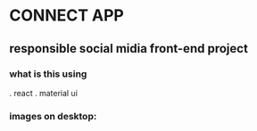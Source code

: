 # CONNECT APP
## responsible social midia front-end project
### what is this using
. react
. material ui
### images on desktop:

